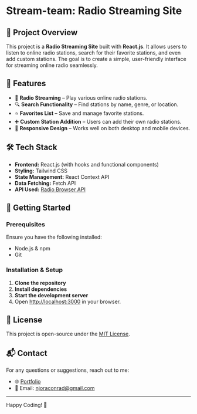 # Stream-team: Radio Streaming Site

## 📌 Project Overview

This project is a **Radio Streaming Site** built with **React.js**. It allows users to listen to online radio stations, search for their favorite stations, and even add custom stations. The goal is to create a simple, user-friendly interface for streaming online radio seamlessly.

## 🎯 Features

- 🎵 **Radio Streaming** – Play various online radio stations.
- 🔍 **Search Functionality** – Find stations by name, genre, or location.
- ⭐ **Favorites List** – Save and manage favorite stations.
- ➕ **Custom Station Addition** – Users can add their own radio stations.
- 📱 **Responsive Design** – Works well on both desktop and mobile devices.

## 🛠️ Tech Stack

- **Frontend:** React.js (with hooks and functional components)
- **Styling:** Tailwind CSS
- **State Management:** React Context API
- **Data Fetching:** Fetch API
- **API Used:** [Radio Browser API](https://api.radio-browser.info/)

## 🚀 Getting Started

### Prerequisites

Ensure you have the following installed:

- Node.js & npm
- Git

### Installation & Setup

1. **Clone the repository**
2. **Install dependencies**
3. **Start the development server**
4. Open [http://localhost:3000](http://localhost:3000) in your browser.

## 📜 License

This project is open-source under the [MIT License](LICENSE).

## 📬 Contact

For any questions or suggestions, reach out to me:

- 🌐 [Portfolio](https://jump3rx.github.io)
- 📧 Email: [njoraconrad@gmail.com](mailto:njoraconrad@gmail.com)

---

Happy Coding! 🚀
